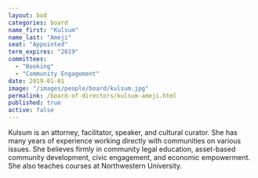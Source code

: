 ```yaml
---
layout: bod
categories: board
name_first: "Kulsum"
name_last: "Ameji"
seat: "Appointed"
term_expires: "2019"
committees:
  - "Booking"
  - "Community Engagement"
date: 2019-01-01
image: "/images/people/board/kulsum.jpg"
permalink: /board-of-directors/kulsum-ameji.html
published: true
active: false
---
```


Kulsum is an attorney, facilitator, speaker, and cultural curator.  She has many years of experience working directly with communities on various issues. She believes firmly in community legal education, asset-based community development, civic engagement, and economic empowerment. She also teaches courses at Northwestern University. 